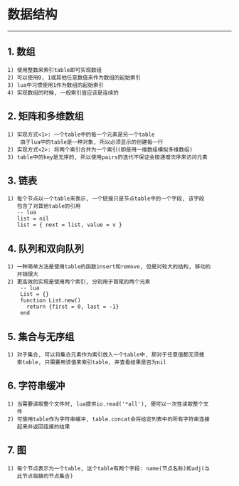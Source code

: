 # **数据结构** #
***

## **1. 数组** ##
    1) 使用整数来索引table即可实现数组
    2) 可以使用0, 1或其他任意数值来作为数组的起始索引
    3) lua中习惯使用1作为数组的起始索引
    4) 实现数组的时候, 一般索引值应该是连续的


## **2. 矩阵和多维数组** ##
    1) 实现方式<1>: 一个table中的每一个元素是另一个table
        由于lua中的table是一种对象, 所以必须显示的创建每一行
    2) 实现方式<2>: 将两个索引合并为一个索引(即是用一维数组模拟多维数组)
    3) table中的key是无序的, 所以使用pairs的迭代不保证会按递增次序来访问元素


## **3. 链表** ##
    1) 每个节点以一个table来表示, 一个链接只是节点table中的一个字段, 该字段
       包含了对其他table的引用
       -- lua
       list = nil
       list = { next = list, value = v }


## **4. 队列和双向队列** ##
    1) 一种简单方法是使用table的函数insert和remove, 但是对较大的结构, 移动的
       开销很大
    2) 更高效的实现是使用两个索引, 分别用于首尾的两个元素
        -- lua
        List = {}
        function List.new()
          return {first = 0, last = -1}
        end


## **5. 集合与无序组** ##
    1) 对于集合, 可以将集合元素作为索引放入一个table中, 那对于任意值都无须搜
       索table, 只需要用该值来索引table, 并查看结果是否为nil


## **6. 字符串缓冲** ##
    1) 当需要读取整个文件时, lua提供io.read('*all'), 便可以一次性读取整个文
       件
    2) 可使用table作为字符串缓冲, table.concat会将给定列表中的所有字符串连接
       起来并返回连接的结果


## **7. 图** ##
    1) 每个节点表示为一个table, 这个table有两个字段: name(节点名称)和adj(与
       此节点临接的节点集合)
